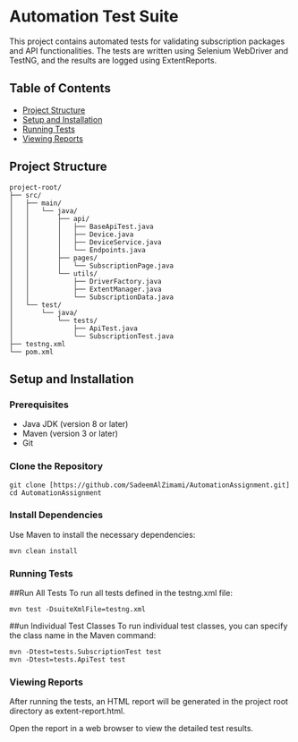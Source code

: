 # Automation Test Suite

This project contains automated tests for validating subscription packages and API functionalities. The tests are written using Selenium WebDriver and TestNG, and the results are logged using ExtentReports.

## Table of Contents

- [Project Structure](#project-structure)
- [Setup and Installation](#setup-and-installation)
- [Running Tests](#running-tests)
- [Viewing Reports](#viewing-reports)

  
## Project Structure


```
project-root/
├── src/
│   ├── main/
│   │   └── java/
│   │       ├── api/
│   │       │   ├── BaseApiTest.java
│   │       │   ├── Device.java
│   │       │   ├── DeviceService.java
│   │       │   └── Endpoints.java
│   │       ├── pages/
│   │       │   └── SubscriptionPage.java
│   │       └── utils/
│   │           ├── DriverFactory.java
│   │           ├── ExtentManager.java
│   │           └── SubscriptionData.java
│   └── test/
│       └── java/
│           └── tests/
│               ├── ApiTest.java
│               └── SubscriptionTest.java
├── testng.xml
└── pom.xml
```


## Setup and Installation

### Prerequisites

- Java JDK (version 8 or later)
- Maven (version 3 or later)
- Git

### Clone the Repository

```
git clone [https://github.com/SadeemAlZimami/AutomationAssignment.git]
cd AutomationAssignment
```
### Install Dependencies
Use Maven to install the necessary dependencies:
```
mvn clean install
```


### Running Tests
##Run All Tests
To run all tests defined in the testng.xml file:
```
mvn test -DsuiteXmlFile=testng.xml
```
##un Individual Test Classes
To run individual test classes, you can specify the class name in the Maven command:

```
mvn -Dtest=tests.SubscriptionTest test
mvn -Dtest=tests.ApiTest test

```

### Viewing Reports
After running the tests, an HTML report will be generated in the project root directory as extent-report.html.

Open the report in a web browser to view the detailed test results.

